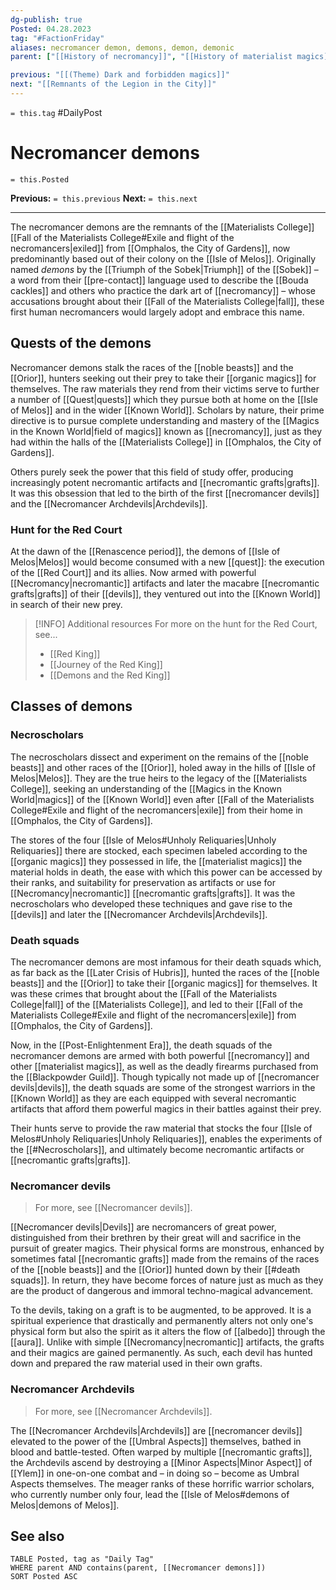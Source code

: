 ```yaml
---
dg-publish: true
Posted: 04.28.2023
tag: "#FactionFriday"
aliases: necromancer demon, demons, demon, demonic
parent: ["[[History of necromancy]]", "[[History of materialist magics]]", "[[Necromancy]]", "[[Isle of Melos]]", "[[Fall of the Materialists College]]", "[[Necromancers of the Known World]]", "[[Remnants of the Fallen Houses]]"]

previous: "[[(Theme) Dark and forbidden magics]]"
next: "[[Remnants of the Legion in the City]]"
---
```

`= this.tag` #DailyPost 
# Necromancer demons
`= this.Posted`

**Previous:** `= this.previous`
**Next:** `= this.next`

---

The necromancer demons are the remnants of the [[Materialists College]] [[Fall of the Materialists College#Exile and flight of the necromancers|exiled]] from [[Omphalos, the City of Gardens]], now predominantly based out of their colony on the [[Isle of Melos]]. Originally named *demons* by the [[Triumph of the Sobek|Triumph]] of the [[Sobek]] – a word from their [[pre-contact]] language used to describe the [[Bouda cackles]] and others who practice the dark art of [[necromancy]] – whose accusations brought about their [[Fall of the Materialists College|fall]], these first human necromancers would largely adopt and embrace this name.

## Quests of the demons

Necromancer demons stalk the races of the [[noble beasts]] and the [[Orior]], hunters seeking out their prey to take their [[organic magics]] for themselves. The raw materials they rend from their victims serve to further a number of [[Quest|quests]] which they pursue both at home on the [[Isle of Melos]] and in the wider [[Known World]]. Scholars by nature, their prime directive is to pursue complete understanding and mastery of the [[Magics in the Known World|field of magics]] known as [[necromancy]], just as they had within the halls of the [[Materialists College]] in [[Omphalos, the City of Gardens]].

Others purely seek the power that this field of study offer, producing increasingly potent necromantic artifacts and [[necromantic grafts|grafts]]. It was this obsession that led to the birth of the first [[necromancer devils]] and the [[Necromancer Archdevils|Archdevils]].

### Hunt for the Red Court

At the dawn of the [[Renascence period]], the demons of [[Isle of Melos|Melos]] would become consumed with a new [[quest]]: the execution of the [[Red Court]] and its allies. Now armed with powerful [[Necromancy|necromantic]] artifacts and later the macabre [[necromantic grafts|grafts]] of their [[devils]], they ventured out into the [[Known World]] in search of their new prey.

> [!INFO] Additional resources
> For more on the hunt for the Red Court, see...
> - [[Red King]]
> - [[Journey of the Red King]]
> - [[Demons and the Red King]]

## Classes of demons

### Necroscholars

The necroscholars dissect and experiment on the remains of the [[noble beasts]] and other races of the [[Orior]], holed away in the hills of [[Isle of Melos|Melos]]. They are the true heirs to the legacy of the [[Materialists College]], seeking an understanding of the [[Magics in the Known World|magics]] of the [[Known World]] even after [[Fall of the Materialists College#Exile and flight of the necromancers|exile]] from their home in [[Omphalos, the City of Gardens]].

The stores of the four [[Isle of Melos#Unholy Reliquaries|Unholy Reliquaries]] there are stocked, each specimen labeled according to the [[organic magics]] they possessed in life, the [[materialist magics]] the material holds in death, the ease with which this power can be accessed by their ranks, and suitability for preservation as artifacts or use for [[Necromancy|necromantic]] [[necromantic grafts|grafts]]. It was the necroscholars who developed these techniques and gave rise to the [[devils]] and later the [[Necromancer Archdevils|Archdevils]].

### Death squads

The necromancer demons are most infamous for their death squads which, as far back as the [[Later Crisis of Hubris]], hunted the races of the [[noble beasts]] and the [[Orior]] to take their [[organic magics]] for themselves. It was these crimes that brought about the [[Fall of the Materialists College|fall]] of the [[Materialists College]], and led to their [[Fall of the Materialists College#Exile and flight of the necromancers|exile]] from [[Omphalos, the City of Gardens]].

Now, in the [[Post-Enlightenment Era]], the death squads of the necromancer demons are armed with both powerful [[necromancy]] and other [[materialist magics]], as well as the deadly firearms purchased from the [[Blackpowder Guild]]. Though typically not made up of [[necromancer devils|devils]], the death squads are some of the strongest warriors in the [[Known World]] as they are each equipped with several necromantic artifacts that afford them powerful magics in their battles against their prey.

Their hunts serve to provide the raw material that stocks the four [[Isle of Melos#Unholy Reliquaries|Unholy Reliquaries]], enables the experiments of the [[#Necroscholars]], and ultimately become necromantic artifacts or [[necromantic grafts|grafts]].

### Necromancer devils

> For more, see [[Necromancer devils]].

[[Necromancer devils|Devils]] are necromancers of great power, distinguished from their brethren by their great will and sacrifice in the pursuit of greater magics. Their physical forms are monstrous, enhanced by sometimes fatal [[necromantic grafts]] made from the remains of the races of the [[noble beasts]] and the [[Orior]] hunted down by their [[#death squads]]. In return, they have become forces of nature just as much as they are the product of dangerous and immoral techno-magical advancement.

To the devils, taking on a graft is to be augmented, to be approved. It is a spiritual experience that drastically and permanently alters not only one's physical form but also the spirit as it alters the flow of [[albedo]] through the [[aura]]. Unlike with simple [[Necromancy|necromantic]] artifacts, the grafts and their magics are gained permanently. As such, each devil has hunted down and prepared the raw material used in their own grafts.

### Necromancer Archdevils

> For more, see [[Necromancer Archdevils]].

The [[Necromancer Archdevils|Archdevils]] are [[necromancer devils]] elevated to the power of the [[Umbral Aspects]] themselves, bathed in blood and battle-tested. Often warped by multiple [[necromantic grafts]], the Archdevils ascend by destroying a [[Minor Aspects|Minor Aspect]] of [[Ylem]] in one-on-one combat and – in doing so – become as Umbral Aspects themselves. The meager ranks of these horrific warrior scholars, who currently number only four, lead the [[Isle of Melos#demons of Melos|demons of Melos]].

## See also
```dataview
TABLE Posted, tag as "Daily Tag"
WHERE parent AND contains(parent, [[Necromancer demons]])
SORT Posted ASC
```